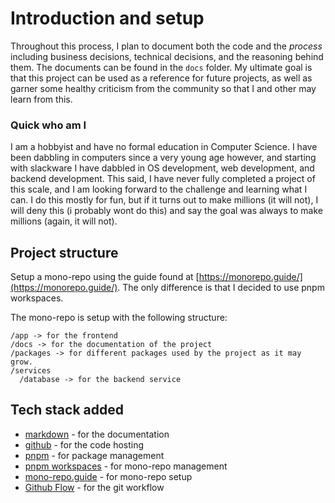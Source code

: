 # Introduction and setup

Throughout this process, I plan to document both the code and the _process_ including business decisions, technical decisions, and the reasoning behind them. The documents can be found in the `docs` folder. My ultimate goal is that this project can be used as a reference for future projects, as well as garner some healthy criticism from the community so that I and other may learn from this.

### Quick who am I

I am a hobbyist and have no formal education in Computer Science. I have been dabbling in computers since a very young age however, and starting with slackware I have dabbled in OS development, web development, and backend development. This said, I have never fully completed a project of this scale, and I am looking forward to the challenge and learning what I can. I do this mostly for fun, but if it turns out to make millions (it will not), I will deny this (i probably wont do this) and say the goal was always to make millions (again, it will not).

## Project structure

Setup a mono-repo using the guide found at [https://monorepo.guide/](https://monorepo.guide/). The only difference is that I decided to use pnpm workspaces.

The mono-repo is setup with the following structure:

```
/app -> for the frontend
/docs -> for the documentation of the project
/packages -> for different packages used by the project as it may grow.
/services
  /database -> for the backend service
```

## Tech stack added

- [markdown](https://www.markdownguide.org/) - for the documentation
- [github](https://www.github.com/) - for the code hosting
- [pnpm](https://pnpm.js.org/) - for package management
- [pnpm workspaces](https://pnpm.js.org/en/workspaces) - for mono-repo management
- [mono-repo.guide](https://monorepo.guide/) - for mono-repo setup
- [Github Flow](https://guides.github.com/introduction/flow/) - for the git workflow
